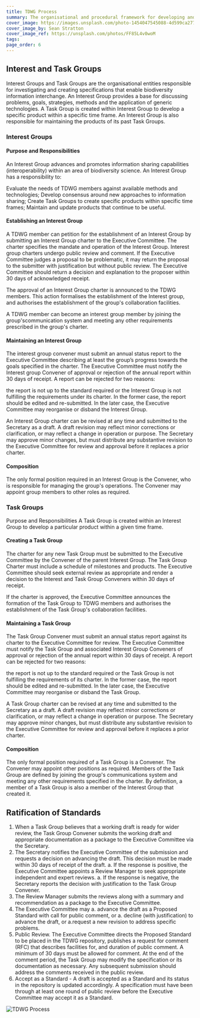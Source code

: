 ```yaml
---
title: TDWG Process
summary: The organisational and procedural framework for developing and ratifying TDWG standards. 
cover_image: https://images.unsplash.com/photo-1454047545088-4d599ca277de
cover_image_by: Sean Stratton
cover_image_ref: https://unsplash.com/photos/FF85L4v0woM
tags: 
page_order: 6
---
```


## Interest and Task Groups
Interest Groups and Task Groups are the organisational entities responsible for investigating and creating specifications that enable biodiversity information interchange. An Interest Group provides a base for discussing problems, goals, strategies, methods and the application of generic technologies. A Task Group is created within Interest Group to develop a specific product within a specific time frame. An Interest Group is also responsible for maintaining the products of its past Task Groups.

### Interest Groups

#### Purpose and Responsibilities

An Interest Group advances and promotes information sharing capabilities (interoperability) within an area of biodiversity science. An Interest Group has a responsibility to:

Evaluate the needs of TDWG members against available methods and technologies;
Develop consensus around new approaches to information sharing;
Create Task Groups to create specific products within specific time frames;
Maintain and update products that continue to be useful.

#### Establishing an Interest Group

A TDWG member can petition for the establishment of an Interest Group by submitting an Interest Group charter to the Executive Committee. The charter specifies the mandate and operation of the Interest Group. Interest group charters undergo public review and comment. If the Executive Committee judges a proposal to be problematic, it may return the proposal to the  submitter with justification but without public review. The Executive Committee should return a decision and explanation to the proposer within 30 days of acknowledged receipt.

The approval of an Interest Group charter is announced to the TDWG members. This action formalises the establishment of the Interest group, and authorises the establishment of the group's collaboration facilities.

A TDWG member can become an interest group member by joining the group'scommunication system and meeting any other requirements prescribed in the group's charter.

#### Maintaining an Interest Group

The interest group convener must submit an annual status report to the Executive Committee describing at least the group’s progress towards the goals specified in the charter. The Executive Committee must notify the Interest group Convener of approval or rejection of the annual report within 30 days of receipt. A report can be rejected for two reasons:

the report is not up to the standard required or
the Interest Group is not fulfilling the requirements under its charter.
In the former case, the report should be edited and re-submitted. In the later case, the Executive Committee may reorganise or disband the Interest Group.

An Interest Group charter can be revised at any time and submitted to the Secretary as a draft. A draft revision may reflect minor corrections or clarification, or may reflect a change in operation or purpose. The Secretary may approve minor changes, but must distribute any substantive revision to the Executive Committee for review and approval before it replaces a prior charter.

#### Composition
The only formal position required in an Interest Group is the Convener, who is responsible for managing the group's operations. The Convener may appoint group members to other roles as required.

### Task Groups
Purpose and Responsibilities
A Task Group is created within an Interest Group to develop a particular product within a given time frame.

#### Creating a Task Group
The charter for any new Task Group must be submitted to the Executive Committee by the Convener of the parent Interest Group. The Task Group Charter must include a schedule of milestones and products. The Executive Committee should seek external review as appropriate and render a decision to the Interest and Task Group Conveners within 30 days of receipt.

If the charter is approved, the Executive Committee announces the formation of the Task Group to TDWG members and authorises the establishment of the Task Group's collaboration facilities.

#### Maintaining a Task Group
The Task Group Convener must submit an annual status report against its charter to the Executive Committee for review. The Executive Committee must notify the Task Group and associated Interest Group Conveners of approval or rejection of the annual report within 30 days of receipt. A report can be rejected for two reasons:

the report is not up to the standard required or
the Task Group is not fulfilling the requirements of its charter.
In the former case, the report should be edited and re-submitted. In the later case, the Executive Committee may reorganise or disband the Task Group.

A Task Group charter can be revised at any time and submitted to the Secretary as a draft. A draft revision may reflect minor corrections or clarification, or may reflect a change in operation or purpose. The Secretary may approve minor changes, but must distribute any substantive revision to the Executive Committee for review and approval before it replaces a prior charter.

#### Composition
The only formal position required of a Task Group is a Convener. The Convener may appoint other positions as required. Members of the Task Group are defined by joining the group's communications system and meeting any other requirements specified in the charter. By definition, a member of a Task Group is also a member of the Interest Group that created it.

## Ratification of Standards

 1. When a Task Group believes that a working draft is ready for wider review, the Task Group Convener submits the working draft and appropriate documentation as a package to the Executive Committee via the Secretary.
 1. The Secretary notifies the Executive Committee of the submission and requests a decision on advancing the draft. This decision must be made within 30 days of receipt of the draft.
   a. If the response is positive, the Executive Committee appoints a Review Manager to seek appropriate independent and expert reviews.
   a. If the response is negative, the Secretary reports the decision with justification to the Task Group Convener.
 1. The Review Manager submits the reviews along with a summary and recommendation as a package to the Executive Committee.
 1. The Executive Committee may
   a. advance the draft as a Proposed Standard with call for public comment, or
   a. decline (with justification) to advance the draft, or
   a.request a new revision to address specific problems.
 1. Public Review. The Executive Committee directs the Proposed Standard to be placed in the TDWG repository, publishes a request for comment (RFC) that describes facilities for, and duration of public comment. A minimum of 30 days must be allowed for comment. At the end of the comment period, the Task Group may modify the specification or its documentation as necessary. Any subsequent submission should address the comments received in the public review.
 1. Accept as a Standard - A draft is accepted as a Standard and its status in the repository is updated accordingly. A  specification must have been through at least one round of public review before the Executive Committee may accept it as a Standard.

![TDWG Process]({filename}tdwg_process.png)
